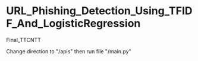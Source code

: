 # URL_Phishing_Detection_Using_TFIDF_And_LogisticRegression
Final_TTCNTT

Change direction to "/apis" then run file "/main.py"

